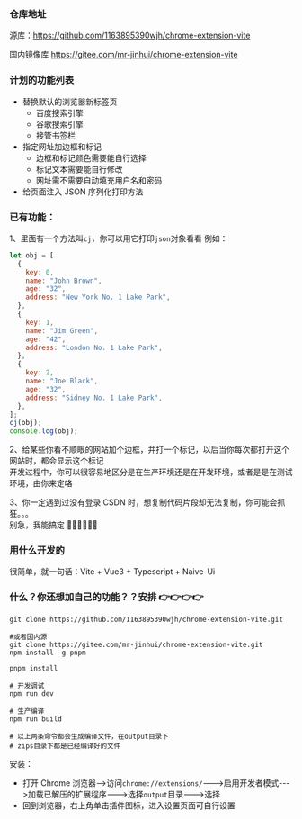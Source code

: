 ### 仓库地址

源库：https://github.com/1163895390wjh/chrome-extension-vite

国内镜像库 https://gitee.com/mr-jinhui/chrome-extension-vite

### 计划的功能列表

- 替换默认的浏览器新标签页
  - 百度搜索引擎
  - 谷歌搜索引擎
  - 接管书签栏
- 指定网址加边框和标记
  - 边框和标记颜色需要能自行选择
  - 标记文本需要能自行修改
  - 网址需不需要自动填充用户名和密码
- 给页面注入 JSON 序列化打印方法

### 已有功能：

1、里面有一个方法叫`cj`，你可以用它打印`json`对象看看
例如：

```javascript
let obj = [
  {
    key: 0,
    name: "John Brown",
    age: "32",
    address: "New York No. 1 Lake Park",
  },
  {
    key: 1,
    name: "Jim Green",
    age: "42",
    address: "London No. 1 Lake Park",
  },
  {
    key: 2,
    name: "Joe Black",
    age: "32",
    address: "Sidney No. 1 Lake Park",
  },
];
cj(obj);
console.log(obj);
```

2、给某些你看不顺眼的网站加个边框，并打一个标记，以后当你每次都打开这个网站时，都会显示这个标记  
开发过程中，你可以很容易地区分是在生产环境还是在开发环境，或者是是在测试环境，由你来定咯

3、你一定遇到过没有登录 CSDN 时，想复制代码片段却无法复制，你可能会抓狂。。。  
别急，我能搞定 🤔🤔🤔🤔🤔🤔

### 用什么开发的

很简单，就一句话：Vite + Vue3 + Typescript + Naive-Ui

### 什么？你还想加自己的功能？？安排 👉👉👉👉

```shell
git clone https://github.com/1163895390wjh/chrome-extension-vite.git

#或者国内源
git clone https://gitee.com/mr-jinhui/chrome-extension-vite.git
npm install -g pnpm

pnpm install

# 开发调试
npm run dev

# 生产编译
npm run build

# 以上两条命令都会生成编译文件，在output目录下
# zips目录下都是已经编译好的文件
```

安装：

- 打开 Chrome 浏览器-->访问`chrome://extensions/`--->启用开发者模式--->加载已解压的扩展程序--->选择`output`目录--->选择
- 回到浏览器，右上角单击插件图标，进入设置页面可自行设置
